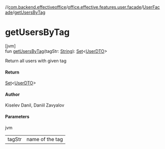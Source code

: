 //[com.backend.effectiveoffice](../../../index.md)/[office.effective.features.user.facade](../index.md)/[UserFacade](index.md)/[getUsersByTag](get-users-by-tag.md)

# getUsersByTag

[jvm]\
fun [getUsersByTag](get-users-by-tag.md)(tagStr: [String](https://kotlinlang.org/api/latest/jvm/stdlib/kotlin/-string/index.html)): [Set](https://kotlinlang.org/api/latest/jvm/stdlib/kotlin.collections/-set/index.html)&lt;[UserDTO](../../office.effective.dto/-user-d-t-o/index.md)&gt;

Return all users with given tag

#### Return

[Set](https://kotlinlang.org/api/latest/jvm/stdlib/kotlin.collections/-set/index.html)<[UserDTO](../../office.effective.dto/-user-d-t-o/index.md)>

#### Author

Kiselev Danil, Daniil Zavyalov

#### Parameters

jvm

| | |
|---|---|
| tagStr | name of the tag |
